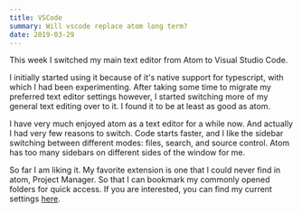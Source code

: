 ```yaml
---
title: VSCode
summary: Will vscode replace atom long term?
date: 2019-03-29
---
```


This week I switched my main text editor from Atom to Visual Studio Code. 

I initially started using it because of it's native support for typescript, with which I had been experimenting. After taking some time to migrate my preferred text editor settings however, I started switching more of my general text editing over to it. I found it to be at least as good as atom. 

I have very much enjoyed atom as a text editor for a while now. And actually I had very few reasons to switch. Code starts faster, and I like the sidebar switching between different modes: files, search, and source control. Atom has too many sidebars on different sides of the window for me. 

So far I am liking it. My favorite extension is one that I could never find in atom, Project Manager. So that I can bookmark my commonly opened folders for quick access. If you are interested, you can find my current settings [here](https://github.com/p3l6/env/tree/master/apps/vscode).
